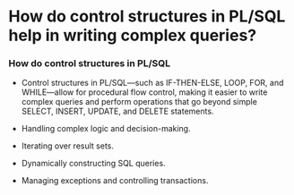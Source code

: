 # How do control structures in PL/SQL help in writing complex queries?

### How do control structures in PL/SQL
- Control structures in PL/SQL—such as IF-THEN-ELSE, LOOP, FOR, and WHILE—allow for procedural flow control, making it easier to write complex queries and perform operations that go beyond simple SELECT, INSERT, UPDATE, and DELETE statements.

- Handling complex logic and decision-making.

- Iterating over result sets.

- Dynamically constructing SQL queries.

- Managing exceptions and controlling transactions.